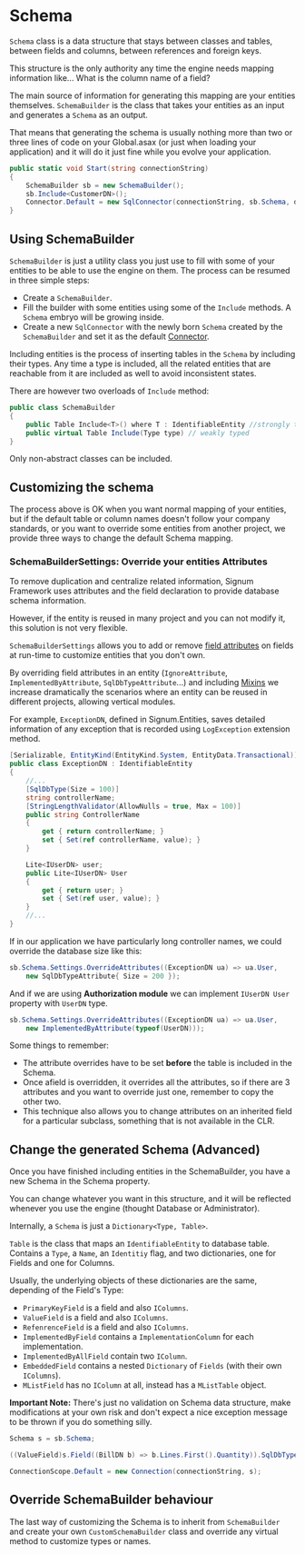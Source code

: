 # Schema

`Schema` class is a data structure that stays between classes and tables, between fields and columns, between references and foreign keys. 

This structure is the only authority any time the engine needs mapping information like... What is the column name of a field?


The main source of information for generating this mapping are your entities themselves. `SchemaBuilder` is the class that takes your entities as an input and generates a `Schema` as an output. 

That means that generating the schema is usually nothing more than two or three lines of code on your Global.asax (or just when loading your application) and it will do it just fine while you evolve your application. 

```C#
public static void Start(string connectionString)
{
    SchemaBuilder sb = new SchemaBuilder();
    sb.Include<CustomerDN>();
    Connector.Default = new SqlConnector(connectionString, sb.Schema, dqm);
}
```

## Using SchemaBuilder

`SchemaBuilder` is just a utility class you just use to fill with some of your entities to be able to use the engine on them. The process can be resumed in three simple steps: 

* Create a `SchemaBuilder`.
* Fill the builder with some entities using some of the `Include` methods. A `Schema` embryo will be growing inside.
* Create a new `SqlConnector` with the newly born `Schema` created by the `SchemaBuilder` and set it as the default [Connector](Connector.md). 

Including entities is the process of inserting tables in the `Schema` by including their types. Any time a type is included, all the related entities that are reachable from it are included as well to avoid inconsistent states. 

There are however two overloads of `Include` method: 
```C#
public class SchemaBuilder
{
    public Table Include<T>() where T : IdentifiableEntity //strongly typed
    public virtual Table Include(Type type) // weakly typed
}
```

Only non-abstract classes can be included. 

## Customizing the schema

The process above is OK when you want normal mapping of your entities, but if the default table or column names doesn't follow your company standards, or you want to override some entities from another project, we provide three ways to change the default Schema mapping. 

### SchemaBuilderSettings: Override your entities Attributes

To remove duplication and centralize related information, Signum Framework uses attributes and the field declaration to provide database schema information. 

However, if the entity is reused in many project and you can not modify it, this solution is not very flexible.

`SchemaBuilderSettings` allows you to add or remove [field attributes](../Signum.Entities/FieldAttributes.md) on fields at run-time to customize entities that you don't own. 

By overriding field attributes in an entity (`IgnoreAttribute`, `ImplementedByAttribute`, `SqlDbTypeAttribute`...) and including [Mixins](../Signum.Entities/FieldAttributes.md) we increase dramatically the scenarios where an entity can be reused in different projects, allowing vertical modules.

For example, `ExceptionDN`, defined in Signum.Entities, saves detailed information of any exception that is recorded using `LogException` extension method. 

```C#
[Serializable, EntityKind(EntityKind.System, EntityData.Transactional)]
public class ExceptionDN : IdentifiableEntity
{    
    //...
    [SqlDbType(Size = 100)]
    string controllerName;
    [StringLengthValidator(AllowNulls = true, Max = 100)]
    public string ControllerName
    {
        get { return controllerName; }
        set { Set(ref controllerName, value); }
    }

    Lite<IUserDN> user;
    public Lite<IUserDN> User
    {
        get { return user; }
        set { Set(ref user, value); }
    }
    //...
}
``` 

If in our application we have particularly long controller names, we could override the database size like this: 

```C#
sb.Schema.Settings.OverrideAttributes((ExceptionDN ua) => ua.User, 
    new SqlDbTypeAttribute{ Size = 200 });
```

And if we are using **Authorization module** we can implement `IUserDN User` property with `UserDN` type. 

```C#
sb.Schema.Settings.OverrideAttributes((ExceptionDN ua) => ua.User, 
    new ImplementedByAttribute(typeof(UserDN)));
```

Some things to remember: 

* The attribute overrides have to be set **before** the table is included in the Schema.
* Once afield is overridden, it overrides all the attributes, so if there are 3 attributes and you want to override just one, remember to copy the other two.
* This technique also allows you to change attributes on an inherited field for a particular subclass, something that is not available in the CLR. 

## Change the generated Schema (Advanced)

Once you have finished including entities in the SchemaBuilder, you have a new Schema in the Schema property. 

You can change whatever you want in this structure, and it will be reflected whenever you use the engine (thought Database or Administrator). 

Internally, a `Schema` is just a `Dictionary<Type, Table>`. 

`Table` is the class that maps an `IdentifiableEntity` to database table. Contains a `Type`, a `Name`, an `Identitiy` flag, and two dictionaries, one for Fields and one for Columns. 

Usually, the underlying objects of these dictionaries are the same, depending of the Field's Type:

* `PrimaryKeyField` is a field and also `IColumns`. 
* `ValueField` is a field and also `IColumns`.
* `RefenrenceField` is a field and also `IColumns`.
* `ImplementedByField` contains a `ImplementationColumn` for each implementation.  
* `ImplementedByAllField` contain two `IColumn`.
* `EmbeddedField` contains a nested `Dictionary` of `Fields` (with their own `IColumns`).
* `MListField` has no `IColumn` at all, instead has a `MListTable` object. 

**Important Note:** There's just no validation on Schema data structure, make modifications at your own risk and don't expect a nice exception message to be thrown if you do something silly.

```C#
Schema s = sb.Schema;

((ValueField)s.Field((BillDN b) => b.Lines.First().Quantity)).SqlDbType = SqlDbType.SmallInt;;

ConnectionScope.Default = new Connection(connectionString, s);
```

## Override SchemaBuilder behaviour

The last way of customizing the Schema is to inherit from `SchemaBuilder` and create your own `CustomSchemaBuilder` class and override any virtual method to customize types or names. 